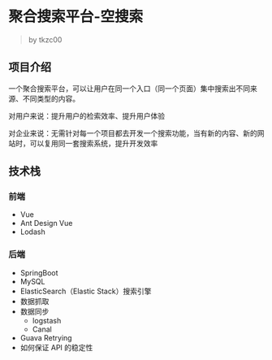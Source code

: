 # 聚合搜索平台-空搜索

> by tkzc00

## 项目介绍

一个聚合搜索平台，可以让用户在同一个入口（同一个页面）集中搜索出不同来源、不同类型的内容。

对用户来说：提升用户的检索效率、提升用户体验

对企业来说：无需针对每一个项目都去开发一个搜索功能，当有新的内容、新的网站时，可以复用同一套搜索系统，提升开发效率

## 技术栈

### 前端

- Vue
- Ant Design Vue
- Lodash

### 后端

- SpringBoot
- MySQL
- ElasticSearch（Elastic Stack）搜索引擎
- 数据抓取
- 数据同步
  - logstash
  - Canal
- Guava Retrying
- 如何保证 API 的稳定性